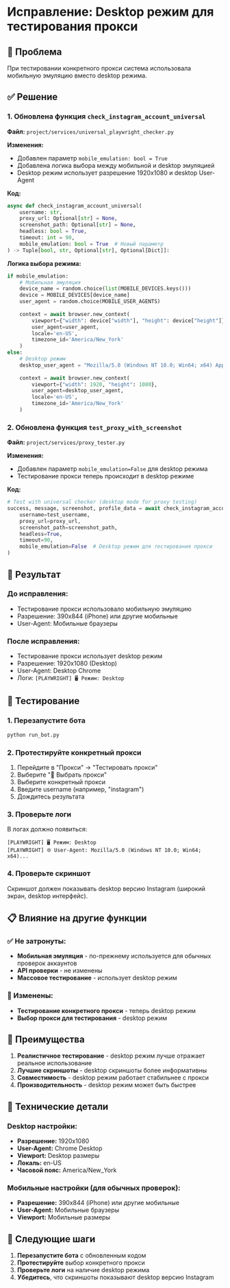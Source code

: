 # Исправление: Desktop режим для тестирования прокси

## 🐛 Проблема

При тестировании конкретного прокси система использовала мобильную эмуляцию вместо desktop режима.

## ✅ Решение

### 1. Обновлена функция `check_instagram_account_universal`

**Файл:** `project/services/universal_playwright_checker.py`

**Изменения:**
- Добавлен параметр `mobile_emulation: bool = True`
- Добавлена логика выбора между мобильной и desktop эмуляцией
- Desktop режим использует разрешение 1920x1080 и desktop User-Agent

**Код:**
```python
async def check_instagram_account_universal(
    username: str,
    proxy_url: Optional[str] = None,
    screenshot_path: Optional[str] = None,
    headless: bool = True,
    timeout: int = 90,
    mobile_emulation: bool = True  # Новый параметр
) -> Tuple[bool, str, Optional[str], Optional[Dict]]:
```

**Логика выбора режима:**
```python
if mobile_emulation:
    # Мобильная эмуляция
    device_name = random.choice(list(MOBILE_DEVICES.keys()))
    device = MOBILE_DEVICES[device_name]
    user_agent = random.choice(MOBILE_USER_AGENTS)
    
    context = await browser.new_context(
        viewport={"width": device["width"], "height": device["height"]},
        user_agent=user_agent,
        locale='en-US',
        timezone_id='America/New_York'
    )
else:
    # Desktop режим
    desktop_user_agent = "Mozilla/5.0 (Windows NT 10.0; Win64; x64) AppleWebKit/537.36 (KHTML, like Gecko) Chrome/120.0.0.0 Safari/537.36"
    
    context = await browser.new_context(
        viewport={"width": 1920, "height": 1080},
        user_agent=desktop_user_agent,
        locale='en-US',
        timezone_id='America/New_York'
    )
```

### 2. Обновлена функция `test_proxy_with_screenshot`

**Файл:** `project/services/proxy_tester.py`

**Изменения:**
- Добавлен параметр `mobile_emulation=False` для desktop режима
- Тестирование прокси теперь происходит в desktop режиме

**Код:**
```python
# Test with universal checker (desktop mode for proxy testing)
success, message, screenshot, profile_data = await check_instagram_account_universal(
    username=test_username,
    proxy_url=proxy_url,
    screenshot_path=screenshot_path,
    headless=True,
    timeout=90,
    mobile_emulation=False  # Desktop режим для тестирования прокси
)
```

## 🎯 Результат

### До исправления:
- Тестирование прокси использовало мобильную эмуляцию
- Разрешение: 390x844 (iPhone) или другие мобильные
- User-Agent: Мобильные браузеры

### После исправления:
- Тестирование прокси использует desktop режим
- Разрешение: 1920x1080 (Desktop)
- User-Agent: Desktop Chrome
- Логи: `[PLAYWRIGHT] 🖥️ Режим: Desktop`

## 🧪 Тестирование

### 1. Перезапустите бота

```bash
python run_bot.py
```

### 2. Протестируйте конкретный прокси

1. Перейдите в "Прокси" → "Тестировать прокси"
2. Выберите "🎯 Выбрать прокси"
3. Выберите конкретный прокси
4. Введите username (например, "instagram")
5. Дождитесь результата

### 3. Проверьте логи

В логах должно появиться:
```
[PLAYWRIGHT] 🖥️ Режим: Desktop
[PLAYWRIGHT] 🌐 User-Agent: Mozilla/5.0 (Windows NT 10.0; Win64; x64)...
```

### 4. Проверьте скриншот

Скриншот должен показывать desktop версию Instagram (широкий экран, desktop интерфейс).

## 📋 Влияние на другие функции

### ✅ Не затронуты:
- **Мобильная эмуляция** - по-прежнему используется для обычных проверок аккаунтов
- **API проверки** - не изменены
- **Массовое тестирование** - использует desktop режим

### 🔄 Изменены:
- **Тестирование конкретного прокси** - теперь desktop режим
- **Выбор прокси для тестирования** - desktop режим

## 🚀 Преимущества

1. **Реалистичное тестирование** - desktop режим лучше отражает реальное использование
2. **Лучшие скриншоты** - desktop скриншоты более информативны
3. **Совместимость** - desktop режим работает стабильнее с прокси
4. **Производительность** - desktop режим может быть быстрее

## 🔧 Технические детали

### Desktop настройки:
- **Разрешение:** 1920x1080
- **User-Agent:** Chrome Desktop
- **Viewport:** Desktop размеры
- **Локаль:** en-US
- **Часовой пояс:** America/New_York

### Мобильные настройки (для обычных проверок):
- **Разрешение:** 390x844 (iPhone) или другие мобильные
- **User-Agent:** Мобильные браузеры
- **Viewport:** Мобильные размеры

## 📝 Следующие шаги

1. **Перезапустите бота** с обновленным кодом
2. **Протестируйте** выбор конкретного прокси
3. **Проверьте логи** на наличие desktop режима
4. **Убедитесь**, что скриншоты показывают desktop версию Instagram
